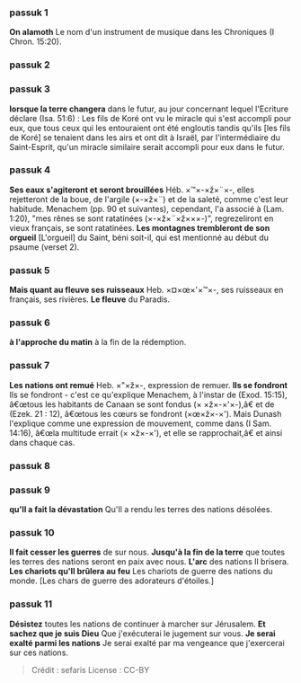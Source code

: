 
### passuk 1
<b>On alamoth</b> Le nom d'un instrument de musique dans les Chroniques (I Chron. 15:20).

### passuk 2

### passuk 3
<b>lorsque la terre changera</b> dans le futur, au jour concernant lequel l'Ecriture déclare (Isa. 51:6) : Les fils de Koré ont vu le miracle qui s'est accompli pour eux, que tous ceux qui les entouraient ont été engloutis tandis qu'ils [les fils de Koré] se tenaient dans les airs et ont dit à Israël, par l'intermédiaire du Saint-Esprit, qu'un miracle similaire serait accompli pour eux dans le futur.

### passuk 4
<b>Ses eaux s'agiteront et seront brouillées</b> Héb. ×™×-×ž×¨×-, elles rejetteront de la boue, de l'argile (×-×ž×¨) et de la saleté, comme c'est leur habitude. Menachem (pp. 90 et suivantes), cependant, l'a associé à (Lam. 1:20), "mes rênes se sont ratatinées (×-×ž×¨×ž×××-)", regrezeliront en vieux français, se sont ratatinées.
<b>Les montagnes trembleront de son orgueil</b> [L'orgueil] du Saint, béni soit-il, qui est mentionné au début du psaume (verset 2).

### passuk 5
<b>Mais quant au fleuve ses ruisseaux</b> Heb. ×¤×œ×'×™×-, ses ruisseaux en français, ses rivières.
<b>Le fleuve</b> du Paradis.

### passuk 6
<b>à l'approche du matin</b> à la fin de la rédemption.

### passuk 7
<b>Les nations ont remué</b> Heb. ×"×ž×-, expression de remuer.
<b>Ils se fondront</b> Ils se fondront - c'est ce qu'explique Menachem, à l'instar de (Exod. 15:15), â€œtous les habitants de Canaan se sont fondus (× ×ž×-×'×-),â€ et de (Ezek. 21 : 12), â€œtous les cœurs se fondront (×œ×ž×-×'). Mais Dunash l'explique comme une expression de mouvement, comme dans (I Sam. 14:16), â€œla multitude errait (× ×ž×-×'), et elle se rapprochait,â€ et ainsi dans chaque cas.

### passuk 8

### passuk 9
<b>qu'Il a fait la dévastation</b> Qu'Il a rendu les terres des nations désolées.

### passuk 10
<b>Il fait cesser les guerres</b> de sur nous.
<b>Jusqu'à la fin de la terre</b> que toutes les terres des nations seront en paix avec nous.
<b>L'arc</b> des nations Il brisera.
<b>Les chariots qu'Il brûlera au feu</b> Les chariots de guerre des nations du monde. [Les chars de guerre des adorateurs d'étoiles.]

### passuk 11
<b>Désistez</b> toutes les nations de continuer à marcher sur Jérusalem.
<b>Et sachez que je suis Dieu</b> Que j'exécuterai le jugement sur vous.
<b>Je serai exalté parmi les nations</b> Je serai exalté par ma vengeance que j'exercerai sur ces nations.

>Crédit : sefaris
>License : CC-BY